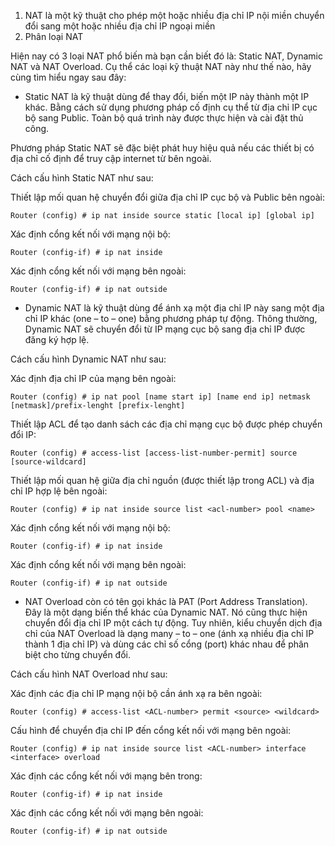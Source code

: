 1. NAT là một kỹ thuật cho phép một hoặc nhiều địa chỉ IP nội miền chuyển đổi sang một hoặc nhiều địa chỉ IP ngoại miền
2. Phân loại NAT

Hiện nay có 3 loại NAT phổ biến mà bạn cần biết đó là: Static NAT, Dynamic NAT và NAT Overload. Cụ thể các loại kỹ thuật NAT này như thế nào, hãy cùng tìm hiểu ngay sau đây:

- Static NAT là kỹ thuật dùng để thay đổi, biến một IP này thành một IP khác. Bằng cách sử dụng phương pháp cố định cụ thể từ địa chỉ IP cục bộ sang Public. Toàn bộ quá trình này được thực hiện và cài đặt thủ công.

Phương pháp Static NAT sẽ đặc biệt phát huy hiệu quả nếu các thiết bị có địa chỉ cố định để truy cập internet từ bên ngoài.

Cách cấu hình Static NAT như sau:

Thiết lập mối quan hệ chuyển đổi giữa địa chỉ IP cục bộ và Public bên ngoài:
```
Router (config) # ip nat inside source static [local ip] [global ip]
```
Xác định cổng kết nối với mạng nội bộ:
```
Router (config-if) # ip nat inside
```
Xác định cổng kết nối với mạng bên ngoài:
```
Router (config-if) # ip nat outside
```
- Dynamic NAT là kỹ thuật dùng để ánh xạ một địa chỉ IP này sang một địa chỉ IP khác (one – to – one) bằng phương pháp tự động. Thông thường, Dynamic NAT sẽ chuyển đổi từ IP mạng cục bộ sang địa chỉ IP được đăng ký hợp lệ.

Cách cấu hình Dynamic NAT như sau:

Xác định địa chỉ IP của mạng bên ngoài:
```
Router (config) # ip nat pool [name start ip] [name end ip] netmask [netmask]/prefix-lenght [prefix-lenght]
```
Thiết lập ACL để tạo danh sách các địa chỉ mạng cục bộ được phép chuyển đổi IP:
```
Router (config) # access-list [access-list-number-permit] source [source-wildcard]
```
Thiết lập mối quan hệ giữa địa chỉ nguồn (được thiết lập trong ACL) và địa chỉ IP hợp lệ bên ngoài:
```
Router (config) # ip nat inside source list <acl-number> pool <name>
```
Xác định cổng kết nối với mạng nội bộ:
```
Router (config-if) # ip nat inside
```
Xác định cổng kết nối với mạng bên ngoài:
```
Router (config-if) # ip nat outside
```
- NAT Overload còn có tên gọi khác là PAT (Port Address Translation). Đây là một dạng biến thể khác của Dynamic NAT. Nó cũng thực hiện chuyển đổi địa chỉ IP một cách tự động. Tuy nhiên, kiểu chuyển dịch địa chỉ của NAT Overload là dạng many – to – one (ánh xạ nhiều địa chỉ IP thành 1 địa chỉ IP) và dùng các chỉ số cổng (port) khác nhau để phân biệt cho từng chuyển đổi.

Cách cấu hình NAT Overload như sau:

Xác định các địa chỉ IP mạng nội bộ cần ánh xạ ra bên ngoài:
```
Router (config) # access-list <ACL-number> permit <source> <wildcard>
```
Cấu hình để chuyển địa chỉ IP đến cổng kết nối với mạng bên ngoài:
```
Router (config) # ip nat inside source list <ACL-number> interface <interface> overload
```
Xác định các cổng kết nối với mạng bên trong:
```
Router (config-if) # ip nat inside
```
Xác định các cổng kết nối với mạng bên ngoài:
```
Router (config-if) # ip nat outside
```
